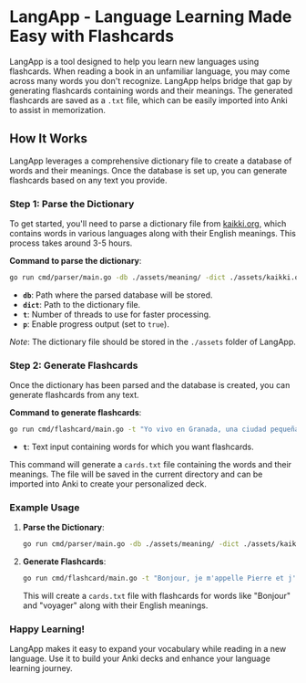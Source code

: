 # LangApp - Language Learning Made Easy with Flashcards

LangApp is a tool designed to help you learn new languages using flashcards. When reading a book in an unfamiliar language, you may come across many words you don't recognize. LangApp helps bridge that gap by generating flashcards containing words and their meanings. The generated flashcards are saved as a `.txt` file, which can be easily imported into Anki to assist in memorization.

## How It Works

LangApp leverages a comprehensive dictionary file to create a database of words and their meanings. Once the database is set up, you can generate flashcards based on any text you provide.

### Step 1: Parse the Dictionary

To get started, you'll need to parse a dictionary file from [kaikki.org](https://kaikki.org/dictionary/English/kaikki.org-dictionary-English.jsonl), which contains words in various languages along with their English meanings. This process takes around 3-5 hours.

**Command to parse the dictionary**:

```bash
go run cmd/parser/main.go -db ./assets/meaning/ -dict ./assets/kaikki.org-dictionary-English.jsonl -t 10 -p true

```

- **`db`**: Path where the parsed database will be stored.
- **`dict`**: Path to the dictionary file.
- **`t`**: Number of threads to use for faster processing.
- **`p`**: Enable progress output (set to `true`).

*Note*: The dictionary file should be stored in the `./assets` folder of LangApp.

### Step 2: Generate Flashcards

Once the dictionary has been parsed and the database is created, you can generate flashcards from any text.

**Command to generate flashcards**:

```bash
go run cmd/flashcard/main.go -t "Yo vivo en Granada, una ciudad pequeña que tiene monumentos muy importantes como la Alhambra. Aquí la comida es deliciosa y son famosos el gazpacho, el rebujito y el salmorejo."

```

- **`t`**: Text input containing words for which you want flashcards.

This command will generate a `cards.txt` file containing the words and their meanings. The file will be saved in the current directory and can be imported into Anki to create your personalized deck.

### Example Usage

1. **Parse the Dictionary**:
    
    ```bash
    go run cmd/parser/main.go -db ./assets/meaning/ -dict ./assets/kaikki.org-dictionary-English.jsonl -t 10 -p true
    
    ```
    
2. **Generate Flashcards**:
    
    ```bash
    go run cmd/flashcard/main.go -t "Bonjour, je m'appelle Pierre et j'aime voyager."
    
    ```
    
    This will create a `cards.txt` file with flashcards for words like "Bonjour" and "voyager" along with their English meanings.
    

### Happy Learning!

LangApp makes it easy to expand your vocabulary while reading in a new language. Use it to build your Anki decks and enhance your language learning journey.

